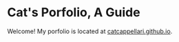 # Cat's Porfolio, A Guide
Welcome! My porfolio is located at [catcappellari.github.io](catcappellari.github.io). 
